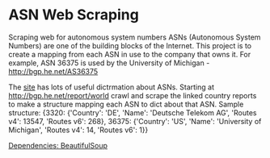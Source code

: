 # ASN Web Scraping
Scraping web for autonomous system numbers
ASNs (Autonomous System Numbers) are one of the building blocks of the
Internet. This project is to create a mapping from each ASN in use to the
company that owns it. For example, ASN 36375 is used by the University of
Michigan - http://bgp.he.net/AS36375

The [site](http://bgp.he.net/) has lots of useful dictrmation about ASNs. 
Starting at http://bgp.he.net/report/world crawl and scrape the linked country
reports to make a structure mapping each ASN to dict about that ASN.
Sample structure:
  {3320: {'Country': 'DE',
    'Name': 'Deutsche Telekom AG',
    'Routes v4': 13547,
    'Routes v6': 268},
   36375: {'Country': 'US',
    'Name': 'University of Michigan',
    'Routes v4': 14,
    'Routes v6': 1}}

[Dependencies: BeautifulSoup](http://www.crummy.com/software/BeautifulSoup/bs4/doc/) 

